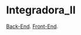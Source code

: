 # Integradora_II
[Back-End](https://github.com/CarlosMR75/Integradora_II/tree/main/BackEnd-GymCapyFit).
[Front-End](https://www.google.com/url?sa=t&rct=j&q=&esrc=s&source=web&cd=&cad=rja&uact=8&ved=2ahUKEwiA0ofQ_J_-AhVzJUQIHYliDIcQwqsBegQICxAF&url=https%3A%2F%2Fwww.youtube.com%2Fwatch%3Fv%3DdQw4w9WgXcQ&usg=AOvVaw0aHtehaphMhOCAkCydRLZU).
